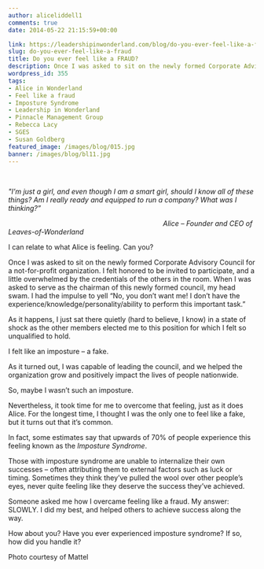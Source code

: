 ```yaml
---
author: aliceliddell1
comments: true
date: 2014-05-22 21:15:59+00:00

link: https://leadershipinwonderland.com/blog/do-you-ever-feel-like-a-fraud/
slug: do-you-ever-feel-like-a-fraud
title: Do you ever feel like a FRAUD?
description: Once I was asked to sit on the newly formed Corporate Advisory Council for a not-for-profit organization.
wordpress_id: 355
tags:
- Alice in Wonderland
- Feel like a fraud
- Imposture Syndrome
- Leadership in Wonderland
- Pinnacle Management Group
- Rebecca Lacy
- SGES
- Susan Goldberg
featured_image: /images/blog/015.jpg
banner: /images/blog/bl11.jpg
---
```




 

_"I’m just a girl, and even though I am a smart girl, should I know all of these things? Am I really ready and equipped to run a company? What was I thinking?”_

                                                                                _Alice – Founder and CEO of Leaves-of-Wonderland_

I can relate to what Alice is feeling. Can you?

Once I was asked to sit on the newly formed Corporate Advisory Council for a not-for-profit organization. I felt honored to be invited to participate, and a little overwhelmed by the credentials of the others in the room. When I was asked to serve as the chairman of this newly formed council, my head swam. I had the impulse to yell “No, you don’t want me! I don’t have the experience/knowledge/personality/ability to perform this important task.”

As it happens, I just sat there quietly (hard to believe, I know) in a state of shock as the other members elected me to this position for which I felt so unqualified to hold.

I felt like an imposture – a fake.

As it turned out, I was capable of leading the council, and we helped the organization grow and positively impact the lives of people nationwide.

So, maybe I wasn’t such an imposture.

Nevertheless, it took time for me to overcome that feeling, just as it does Alice. For the longest time, I thought I was the only one to feel like a fake, but it turns out that it’s common.

In fact, some estimates say that upwards of 70% of people experience this feeling known as the _Imposture Syndrome_.

Those with imposture syndrome are unable to internalize their own successes – often attributing them to external factors such as luck or timing. Sometimes they think they’ve pulled the wool over other people’s eyes, never quite feeling like they deserve the success they’ve achieved.

Someone asked me how I overcame feeling like a fraud. My answer: SLOWLY. I did my best, and helped others to achieve success along the way.

How about you? Have you ever experienced imposture syndrome? If so, how did you handle it?

Photo courtesy of Mattel
